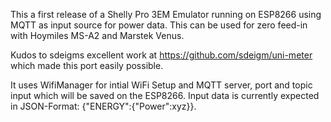This a first release of a Shelly Pro 3EM Emulator running on ESP8266 using MQTT as input source for power data. This can be used for zero feed-in with Hoymiles MS-A2 and Marstek Venus.

Kudos to sdeigms excellent work at https://github.com/sdeigm/uni-meter which made this port easily possible.

It uses WifiManager for intial WiFi Setup and MQTT server, port and topic input which will be saved on the ESP8266. Input data is currently expected in JSON-Format:
 {"ENERGY":{"Power":xyz}}.
